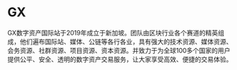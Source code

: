 # GX

GX数字资产国际站于2019年成立于新加坡。团队由区块行业各个赛道的精英组成，他们遍布国际站、媒体、公链等各行各业，具有强大的技术资源、媒体资源、会务资源、社群资源、项目资源、资本资源。并致力于为全球100多个国家的用户提供公平、安全、透明的数字资产交易服务，让大家享受高效、便捷的交易体验。


